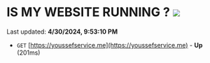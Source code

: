 # IS MY WEBSITE RUNNING ? [![](https://img.shields.io/static/v1?label=Sponsor&message=%E2%9D%A4&logo=GitHub&color=%23fe8e86)](https://github.com/sponsors/<username>)

Last updated: **4/30/2024, 9:53:10 PM**

- `GET` [https://youssefservice.me](https://youssefservice.me) - **Up** (201ms)
